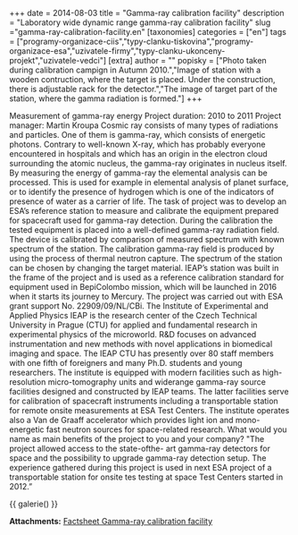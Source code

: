 +++
date = 2014-08-03
title = "Gamma-ray calibration facility"
description = "Laboratory wide dynamic range gamma-ray calibration facility"
slug ="gamma-ray-calibration-facility.en"
[taxonomies]
categories = ["en"]
tags = ["programy-organizace-ciis","typy-clanku-tiskovina","programy-organizace-esa","uzivatele-firmy","typy-clanku-ukonceny-projekt","uzivatele-vedci"]
[extra]
author = ""
popisky = ["Photo taken during calibration campign in Autumn 2010.","Image of station with a wooden contruction, where the target is placed. Under the construction, there is adjustable rack for the detector.","The image of target part of the station, where the gamma radiation is formed."]
+++

Measurement of gamma-ray energy Project duration: 2010 to 2011 Project manager: Martin Kroupa Cosmic ray consists of many types of radiations and particles. One of them is gamma-ray, which consists of energetic photons. Contrary to well-known X-ray, which has probably everyone encountered in hospitals and which has an origin in the electron cloud surrounding the atomic nucleus, the gamma-ray originates in nucleus itself. By measuring the energy of gamma-ray the elemental analysis can be processed. This is used for example in elemental analysis of planet surface, or to identify the presence of hydrogen which is one of the indicators of presence of water as a carrier of life. The task of project was to develop an ESA’s reference station to measure and calibrate the equipment prepared for spacecraft used for gamma-ray detection. During the calibration the tested equipment is placed into a well-defined gamma-ray radiation field. The device is calibrated by comparison of measured spectrum with known spectrum of the station. The calibration gamma-ray field is produced by using the process of thermal neutron capture. The spectrum of the station can be chosen by changing the target material. IEAP’s station was built in the frame of the project and is used as a reference calibration standard for equipment used in BepiColombo mission, which will be launched in 2016 when it starts its journey to Mercury. The project was carried out with ESA grant support No. 22909/09/NL/CBi. The Institute of Experimental and Applied Physics IEAP is the research center of the Czech Technical University in Prague (CTU) for applied and fundamental research in experimental physics of the microworld. R&D focuses on advanced instrumentation and new methods with novel applications in biomedical imaging and space. The IEAP CTU has presently over 80 staff members with one fifth of foreigners and many Ph.D. students and young researchers. The institute is equipped with modern facilities such as high-resolution micro-tomography units and widerange gamma-ray source facilities designed and constructed by IEAP teams. The latter facilities serve for calibration of spacecraft instruments including a transportable station for remote onsite measurements at ESA Test Centers. The institute operates also a Van de Graaff accelerator which provides light ion and mono-energetic fast neutron sources for space-related research. What would you name as main benefits of the project to you and your company? "The project allowed access to the state-ofthe- art gamma-ray detectors for space and the possibility to upgrade gamma-ray detection setup. The experience gathered during this project is used in next ESA project of a transportable station for onsite tes testing at space Test Centers started in 2012.”

{{ galerie() }}

**Attachments:**
[Factsheet Gamma-ray calibration facility]

[Factsheet Gamma-ray calibration facility]: cso_factsheets-ray_calibration_facility_2015-web_0.pdf
